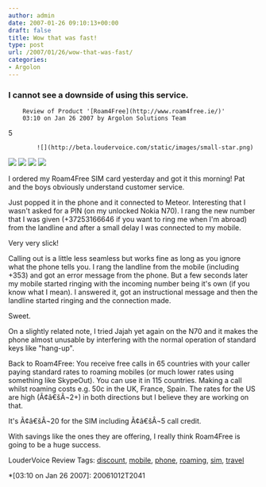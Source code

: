 ```yaml
---
author: admin
date: 2007-01-26 09:10:13+00:00
draft: false
title: Wow that was fast!
type: post
url: /2007/01/26/wow-that-was-fast/
categories:
- Argolon
---
```



    

### I cannot see a downside of using this service.


    
    


        Review of Product '[Roam4Free](http://www.roam4free.ie/)'
        03:10 on Jan 26 2007 by Argolon Solutions Team
        
    


    
    


  		

5


  		


            ![](http://beta.loudervoice.com/static/images/small-star.png)
![](http://beta.loudervoice.com/static/images/small-star.png)
![](http://beta.loudervoice.com/static/images/small-star.png)
![](http://beta.loudervoice.com/static/images/small-star.png)
![](http://beta.loudervoice.com/static/images/small-star.png)

        


    


    

I ordered my Roam4Free SIM card yesterday and got it this morning! Pat and the boys obviously understand customer service.

Just popped it in the phone and it connected to Meteor. Interesting that I wasn't asked for a PIN (on my unlocked Nokia N70). I rang the new number that I was given  (+37253166646 if you want to ring me when I'm abroad) from the landline and after a small delay I was connected to my mobile.

Very very slick!

Calling out is a little less seamless but works fine as long as you ignore what the phone tells you. I rang the landline from the mobile (including +353) and got an error message from the phone. But a few seconds later my mobile started ringing with the incoming number being it's own (if you know what I mean). I answered it, got an instructional message and then the landline started ringing and the connection made.

Sweet.

On a slightly related note, I tried Jajah yet again on the N70 and it makes the phone almost unusable by interfering with the normal operation of standard keys like "hang-up".

Back to Roam4Free: You receive free calls in 65 countries with your caller paying standard rates to roaming mobiles (or much lower rates using something like SkypeOut). You can use it in 115 countries. Making a call whilst roaming costs e.g. 50c in the UK, France, Spain. The rates for the US are high (Ã¢â€šÂ¬2+) in both directions but I believe they are working on that.

It's Ã¢â€šÂ¬20 for the SIM including Ã¢â€šÂ¬5 call credit.

With savings like the ones they are offering, I really think Roam4Free is going to be a huge success.


    

LouderVoice Review Tags: [discount](http://beta.loudervoice.com/tags/discount), [mobile](http://beta.loudervoice.com/tags/mobile), [phone](http://beta.loudervoice.com/tags/phone), [roaming](http://beta.loudervoice.com/tags/roaming), [sim](http://beta.loudervoice.com/tags/sim), [travel](http://beta.loudervoice.com/tags/travel)



  *[03:10 on Jan 26 2007]: 20061012T2041
